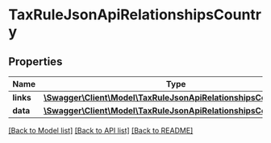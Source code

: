 # TaxRuleJsonApiRelationshipsCountry

## Properties
Name | Type | Description | Notes
------------ | ------------- | ------------- | -------------
**links** | [**\Swagger\Client\Model\TaxRuleJsonApiRelationshipsCountryLinks**](TaxRuleJsonApiRelationshipsCountryLinks.md) |  | [optional] 
**data** | [**\Swagger\Client\Model\TaxRuleJsonApiRelationshipsCountryData**](TaxRuleJsonApiRelationshipsCountryData.md) |  | [optional] 

[[Back to Model list]](../../README.md#documentation-for-models) [[Back to API list]](../../README.md#documentation-for-api-endpoints) [[Back to README]](../../README.md)

